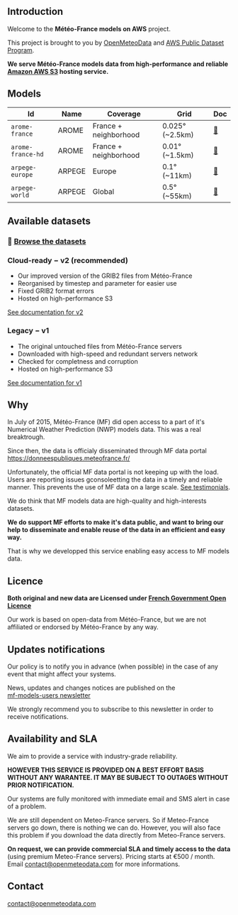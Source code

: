 ## Introduction

Welcome to the **Météo-France models on AWS** project.

This project is brought to you by [OpenMeteoData](https://openmeteodata.com) and [AWS Public Dataset Program](https://aws.amazon.com/opendata/public-datasets/).

**We serve Météo-France models data from high-performance and reliable [Amazon AWS S3](https://aws.amazon.com/s3/) hosting service.**

## Models

| Id | Name | Coverage | Grid | Doc |
| -- | ---- | -------- | ---------- | --- |
| `arome-france` | AROME | France + neighborhood | 0.025° (~2.5km) | [🔗 ](models/arome-france.md)
| `arome-france-hd` | AROME | France + neighborhood | 0.01° (~1.5km) | [🔗 ](models/arome-france-hd.md)
| `arpege-europe` | ARPEGE | Europe | 0.1° (~11km) | [🔗 ](models/arpege-europe.md)
| `arpege-world` | ARPEGE | Global | 0.5° (~55km) | [🔗 ](models/arpege-world.md)

## Available datasets

### 📂 [Browse the datasets](/)

### **Cloud-ready − v2** (recommended)

* Our improved version of the GRIB2 files from Météo-France
* Reorganised by timestep and parameter for easier use
* Fixed GRIB2 format errors
* Hosted on high-performance S3

[See documentation for v2](datasets/v2.md)

### Legacy − v1

* The original untouched files from Météo-France servers
* Downloaded with high-speed and redundant servers network
* Checked for completness and corruption
* Hosted on high-performance S3

[See documentation for v1](datasets/v1.md)



## Why

In July of 2015, Météo-France (MF) did open access to a part of it's Numerical Weather Prediction (NWP) models data.
This was a real breaktrough.

Since then, the data is officialy disseminated through MF data portal <https://donneespubliques.meteofrance.fr/>

Unfortunately, the official MF data portal is not keeping up with the load. Users are reporting issues gconsoleetting the data in a timely and reliable manner. This prevents the use of MF data on a large scale. [See testimonials](issue-testimonials.md).

We do think that MF models data are high-quality and high-interests datasets.

**We do support MF efforts to make it's data public, and want to bring our help to disseminate and enable reuse of the data in an efficient and easy way.**

That is why we developped this service enabling easy access to MF models data.

## Licence

**Both original and new data are Licensed under [French Government Open Licence](license.md)**

Our work is based on open-data from Météo-France, but we are not affiliated or endorsed by Météo-France by any way.

## Updates notifications

Our policy is to notify you in advance (when possible) in the case of any event that might affect your systems.

News, updates and changes notices are published on the <br>
[mf-models-users newsletter](https://www.freelists.org/list/mf-models-users)

We strongly recommend you to subscribe to this newsletter in order to receive notifications.

## Availability and SLA

We aim to provide a service with industry-grade reliability.

**HOWEVER THIS SERVICE IS PROVIDED ON A BEST EFFORT BASIS WITHOUT ANY WARANTEE. IT MAY BE SUBJECT TO OUTAGES WITHOUT PRIOR NOTIFICATION.**

Our systems are fully monitored with immediate email and SMS alert in case of a problem.

We are still dependent on Meteo-France servers. So if Meteo-France servers go down, there is nothing we can do. However, you will also face this problem if you download the data directly from Meteo-France servers.

**On request, we can provide commercial SLA and timely access to the data** (using premium Meteo-France servers). Pricing starts at €500 / month. Email contact@openmeteodata.com for more informations.

## Contact

contact@openmeteodata.com

